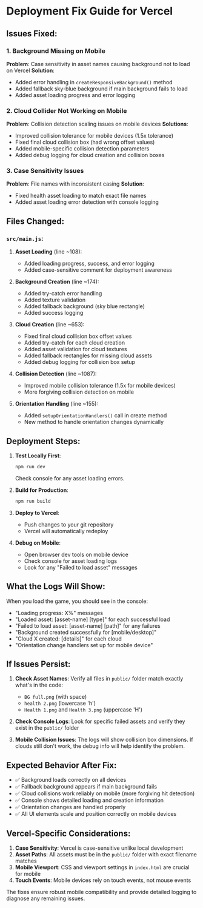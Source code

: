 # Deployment Fix Guide for Vercel

## Issues Fixed:

### 1. Background Missing on Mobile
**Problem**: Case sensitivity in asset names causing background not to load on Vercel
**Solution**: 
- Added error handling in `createResponsiveBackground()` method
- Added fallback sky-blue background if main background fails to load
- Added asset loading progress and error logging

### 2. Cloud Collider Not Working on Mobile
**Problem**: Collision detection scaling issues on mobile devices
**Solutions**:
- Improved collision tolerance for mobile devices (1.5x tolerance)
- Fixed final cloud collision box (had wrong offset values)
- Added mobile-specific collision detection parameters
- Added debug logging for cloud creation and collision boxes

### 3. Case Sensitivity Issues
**Problem**: File names with inconsistent casing
**Solution**: 
- Fixed health asset loading to match exact file names
- Added asset loading error detection with console logging

## Files Changed:

### `src/main.js`:
1. **Asset Loading** (line ~108):
   - Added loading progress, success, and error logging
   - Added case-sensitive comment for deployment awareness

2. **Background Creation** (line ~174):
   - Added try-catch error handling
   - Added texture validation
   - Added fallback background (sky blue rectangle)
   - Added success logging

3. **Cloud Creation** (line ~653):
   - Fixed final cloud collision box offset values
   - Added try-catch for each cloud creation
   - Added asset validation for cloud textures
   - Added fallback rectangles for missing cloud assets
   - Added debug logging for collision box setup

4. **Collision Detection** (line ~1087):
   - Improved mobile collision tolerance (1.5x for mobile devices)
   - More forgiving collision detection on mobile

5. **Orientation Handling** (line ~155):
   - Added `setupOrientationHandlers()` call in create method
   - New method to handle orientation changes dynamically

## Deployment Steps:

1. **Test Locally First**:
   ```bash
   npm run dev
   ```
   Check console for any asset loading errors.

2. **Build for Production**:
   ```bash
   npm run build
   ```

3. **Deploy to Vercel**:
   - Push changes to your git repository
   - Vercel will automatically redeploy

4. **Debug on Mobile**:
   - Open browser dev tools on mobile device
   - Check console for asset loading logs
   - Look for any "Failed to load asset" messages

## What the Logs Will Show:

When you load the game, you should see in the console:
- "Loading progress: X%" messages
- "Loaded asset: [asset-name] [type]" for each successful load
- "Failed to load asset: [asset-name] [path]" for any failures
- "Background created successfully for [mobile/desktop]"
- "Cloud X created: [details]" for each cloud
- "Orientation change handlers set up for mobile device"

## If Issues Persist:

1. **Check Asset Names**: 
   Verify all files in `public/` folder match exactly what's in the code:
   - `BG full.png` (with space)
   - `health 2.png` (lowercase 'h')
   - `Health 1.png` and `Health 3.png` (uppercase 'H')

2. **Check Console Logs**:
   Look for specific failed assets and verify they exist in the `public/` folder

3. **Mobile Collision Issues**:
   The logs will show collision box dimensions. If clouds still don't work, the debug info will help identify the problem.

## Expected Behavior After Fix:

- ✅ Background loads correctly on all devices
- ✅ Fallback background appears if main background fails
- ✅ Cloud collisions work reliably on mobile (more forgiving hit detection)
- ✅ Console shows detailed loading and creation information
- ✅ Orientation changes are handled properly
- ✅ All UI elements scale and position correctly on mobile devices

## Vercel-Specific Considerations:

1. **Case Sensitivity**: Vercel is case-sensitive unlike local development
2. **Asset Paths**: All assets must be in the `public/` folder with exact filename matches
3. **Mobile Viewport**: CSS and viewport settings in `index.html` are crucial for mobile
4. **Touch Events**: Mobile devices rely on touch events, not mouse events

The fixes ensure robust mobile compatibility and provide detailed logging to diagnose any remaining issues.
